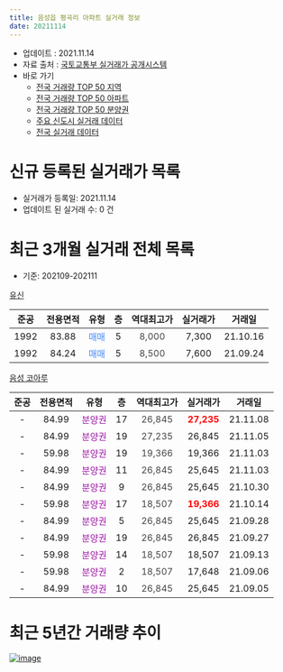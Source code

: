 ```yaml
---
title: 음성읍 평곡리 아파트 실거래 정보
date: 20211114
---
```


* 업데이트 : 2021.11.14
* 자료 출처 : [국토교통부 실거래가 공개시스템](http://rt.molit.go.kr)
* 바로 가기
    * [전국 거래량 TOP 50 지역](https://apt-info.github.io/apt-trade-info/tr)
    * [전국 거래량 TOP 50 아파트](https://apt-info.github.io/apt-trade-info/ta)
    * [전국 거래량 TOP 50 분양권](https://apt-info.github.io/apt-trade-info/tb)
    * [주요 신도시 실거래 데이터](https://apt-info.github.io/apt-trade-info/newtown)
    * [전국 실거래 데이터](https://apt-info.github.io/apt-trade-info/all)



<script async src="https://pagead2.googlesyndication.com/pagead/js/adsbygoogle.js"></script>
<!-- 기본광고 -->
<ins class="adsbygoogle"
     style="display:block"
     data-ad-client="ca-pub-1142216861245946"
     data-ad-slot="4805727019"
     data-ad-format="auto"
     data-full-width-responsive="true"></ins>
<script>
     (adsbygoogle = window.adsbygoogle || []).push({});
</script>


# 신규 등록된 실거래가 목록

* 실거래가 등록일: 2021.11.14
* 업데이트 된 실거래 수: 0 건




<script async src="https://pagead2.googlesyndication.com/pagead/js/adsbygoogle.js"></script>
<!-- 기본광고 -->
<ins class="adsbygoogle"
     style="display:block"
     data-ad-client="ca-pub-1142216861245946"
     data-ad-slot="4805727019"
     data-ad-format="auto"
     data-full-width-responsive="true"></ins>
<script>
     (adsbygoogle = window.adsbygoogle || []).push({});
</script>


# 최근 3개월 실거래 전체 목록
* 기준: 202109-202111


[유신](https://search.naver.com/search.naver?query=%EC%9C%A0%EC%8B%A0)

|준공|전용면적|유형|층|역대최고가|실거래가|거래일|
|:---:|:---:|:---:|:---:|:---:|:---:|:---:|
|1992|83.88|<span style="color:#4285F3">매매</span>|5|<span style="color:#444444">8,000</span>|7,300|21.10.16|
|1992|84.24|<span style="color:#4285F3">매매</span>|5|<span style="color:#444444">8,500</span>|7,600|21.09.24|

[음성 코아루](https://search.naver.com/search.naver?query=%EC%9D%8C%EC%84%B1+%EC%BD%94%EC%95%84%EB%A3%A8)

|준공|전용면적|유형|층|역대최고가|실거래가|거래일|
|:---:|:---:|:---:|:---:|:---:|:---:|:---:|
|-|84.99|<span style="color:#9C11A5">분양권</span>|17|<span style="color:#444444">26,845</span>|<b><span style="color:#FF0000">27,235</span></b>|21.11.08|
|-|84.99|<span style="color:#9C11A5">분양권</span>|19|<span style="color:#444444">27,235</span>|26,845|21.11.05|
|-|59.98|<span style="color:#9C11A5">분양권</span>|19|<span style="color:#444444">19,366</span>|19,366|21.11.03|
|-|84.99|<span style="color:#9C11A5">분양권</span>|11|<span style="color:#444444">26,845</span>|25,645|21.11.03|
|-|84.99|<span style="color:#9C11A5">분양권</span>|9|<span style="color:#444444">26,845</span>|25,645|21.10.30|
|-|59.98|<span style="color:#9C11A5">분양권</span>|17|<span style="color:#444444">18,507</span>|<b><span style="color:#FF0000">19,366</span></b>|21.10.14|
|-|84.99|<span style="color:#9C11A5">분양권</span>|5|<span style="color:#444444">26,845</span>|25,645|21.09.28|
|-|84.99|<span style="color:#9C11A5">분양권</span>|19|<span style="color:#444444">26,845</span>|26,845|21.09.27|
|-|59.98|<span style="color:#9C11A5">분양권</span>|14|<span style="color:#444444">18,507</span>|18,507|21.09.13|
|-|59.98|<span style="color:#9C11A5">분양권</span>|2|<span style="color:#444444">18,507</span>|17,648|21.09.06|
|-|84.99|<span style="color:#9C11A5">분양권</span>|10|<span style="color:#444444">26,845</span>|25,645|21.09.05|



<script async src="https://pagead2.googlesyndication.com/pagead/js/adsbygoogle.js"></script>
<!-- 기본광고 -->
<ins class="adsbygoogle"
     style="display:block"
     data-ad-client="ca-pub-1142216861245946"
     data-ad-slot="4805727019"
     data-ad-format="auto"
     data-full-width-responsive="true"></ins>
<script>
     (adsbygoogle = window.adsbygoogle || []).push({});
</script>


# 최근 5년간 거래량 추이


<div style="width:100%;">
    <canvas id="deal_progress" height="200"></canvas>
</div>

<script>
new Chart(document.getElementById("deal_progress"), {
    type: 'line',
    data: {
        labels: ['16.03','16.05','16.09','17.07','17.10','17.11','18.02','18.07','18.11','19.04','19.05','19.06','19.08','20.03','20.08','20.10','20.11','20.12','21.03','21.05','21.07','21.08','21.09','21.10','21.11'],
        datasets: [{
            label: '매매/분양권',
            data: [1,1,1,1,1,1,1,1,0,0,1,0,1,1,2,0,1,2,7,1,9,3,6,3,4],
            borderColor: "rgba(66, 133, 243, 1)",
            backgroundColor: "rgba(66, 133, 243, 0.05)",
            borderWidth: 1,
            pointRadius: 0,
            fill: false,
            lineTension: 0
        },{
            label: '전/월세',
            data: [0,0,0,0,0,1,0,0,1,1,0,1,0,0,0,1,0,0,1,0,0,0,0,0,0],
            borderColor: "rgba(255, 90, 0, 1)",
            backgroundColor: "rgba(255, 90, 0, 0.05)",
            borderWidth: 1,
            pointRadius: 0,
            fill: false,
            lineTension: 0
        },{
            label: '합계',
            data: [1,1,1,1,1,2,1,1,1,1,1,1,1,1,2,1,1,2,8,1,9,3,6,3,4],
            borderColor: "rgba(0, 0, 0, 1)",
            backgroundColor: "rgba(0, 0, 0, 0.03)",
            borderWidth: 0.1,
            pointRadius: 0,
            fill: true,
            lineTension: 0
        }
        ]
    },
    options: {
        responsive: true,
        title: {
            display: false
        },
        tooltips: {
            mode: 'index',
            intersect: false
        },
        hover: {
            mode: 'nearest',
            intersect: true
        },
        scales: {
            xAxes: [{
                display: true,
                scaleLabel: {
                    display: true,
                    labelString: '년/월'
                }
            }],
            yAxes: [{
                display: true,
                ticks: {
                    suggestedMin: 0,
                },
                scaleLabel: {
                    display: true,
                    labelString: '실거래 수'
                }
            }]
        }
    }
});

</script>


[![image](https://apt-info.github.io/images/2020-01-03-apt-trade-info/1024x500.png)](https://play.google.com/store/apps/details?id=com.aptinfo.apttradeinfo)

